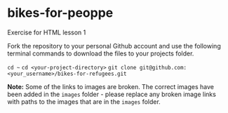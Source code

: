 # bikes-for-peoppe
Exercise for HTML lesson 1
 
Fork the repository to your personal Github account and use the following terminal commands to download the files to your projects folder.

`cd ~`
`cd <your-project-directory>`
`git clone git@github.com:<your_username>/bikes-for-refugees.git`

**Note:**
Some of the links to images are broken. The correct images have been added in the `images` folder - please replace any broken image links with paths to the images that are in the `images` folder.

